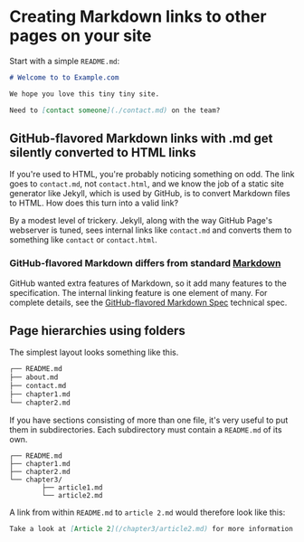 # Creating Markdown links to other pages on your site 

Start with a simple `README.md`:

```markdown
# Welcome to to Example.com

We hope you love this tiny tiny site.

Need to [contact someone](./contact.md) on the team?
```

## GitHub-flavored Markdown links with .md get silently converted to HTML links

If you're used to HTML, you're probably noticing something on odd. 
The link goes to `contact.md`, not `contact.html`, and we know the
job of a static site generator like Jekyll, which is used by GitHub,
is to convert Markdown files to HTML. How does this turn into a valid link?

By a modest level of trickery.  Jekyll, along with the way GitHub Page's
webserver is tuned, sees internal links like `contact.md` and converts
them to something like `contact` or `contact.html`.

### GitHub-flavored Markdown differs from standard [Markdown](https://commonmark.org)

GitHub wanted extra features of Markdown, so it add many features to the specification.
The internal linking feature is one element of many. For complete details, see the
[GitHub-flavored Markdown Spec](https://github.github.com/gfm/) technical spec.

## Page hierarchies using folders

The simplest layout looks something like this.

```markdown
┌── README.md
├── about.md
├── contact.md
├── chapter1.md
└── chapter2.md
```

If you have sections consisting of more than one file, it's very 
useful to put them in subdirectories. Each subdirectory must
contain a `README.md` of its own. 
 
```
┌── README.md
├── chapter1.md
├── chapter2.md
└── chapter3/
        ├── article1.md
        └── article2.md
```

A link from within `README.md` to `article 2.md` would therefore look like this:

```markdown
Take a look at [Article 2](/chapter3/article2.md) for more information.
```
